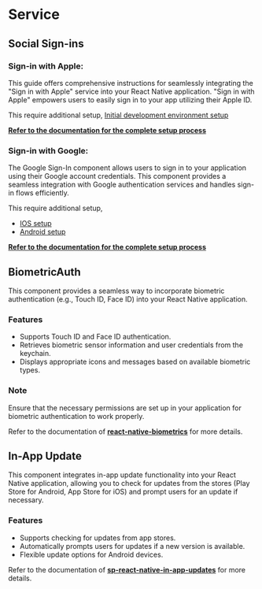 # Service

## Social Sign-ins

### Sign-in with Apple:

This guide offers comprehensive instructions for seamlessly integrating the "Sign in with Apple" service into your React Native application. "Sign in with Apple" empowers users to easily sign in to your app utilizing their Apple ID.

This require additional setup,
[Initial development environment setup](https://github.com/invertase/react-native-apple-authentication/blob/main/docs/INITIAL_SETUP.md)

**[Refer to the documentation for the complete setup process](https://github.com/invertase/react-native-apple-authentication)**

### Sign-in with Google:

The Google Sign-In component allows users to sign in to your application using their Google account credentials. This component provides a seamless integration with Google authentication services and handles sign-in flows efficiently.

This require additional setup,

- [IOS setup](https://react-native-google-signin.github.io/docs/setting-up/ios)
- [Android setup](https://react-native-google-signin.github.io/docs/setting-up/android)

**[Refer to the documentation for the complete setup process](https://www.npmjs.com/package/@react-native-google-signin/google-signin)**

## BiometricAuth

This component provides a seamless way to incorporate biometric authentication (e.g., Touch ID, Face ID) into your React Native application.

### Features

- Supports Touch ID and Face ID authentication.
- Retrieves biometric sensor information and user credentials from the keychain.
- Displays appropriate icons and messages based on available biometric types.

### Note

Ensure that the necessary permissions are set up in your application for biometric authentication to work properly.

Refer to the documentation of **[react-native-biometrics](https://www.npmjs.com/package/react-native-biometrics)** for more details.

## In-App Update

This component integrates in-app update functionality into your React Native application, allowing you to check for updates from the stores (Play Store for Android, App Store for iOS) and prompt users for an update if necessary.

### Features

- Supports checking for updates from app stores.
- Automatically prompts users for updates if a new version is available.
- Flexible update options for Android devices.

Refer to the documentation of **[sp-react-native-in-app-updates](https://www.npmjs.com/package/sp-react-native-in-app-updates)** for more details.
